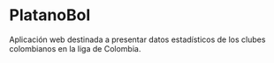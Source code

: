 # PlatanoBol
Aplicación web destinada a presentar datos estadísticos de los clubes colombianos en la liga de Colombia.
